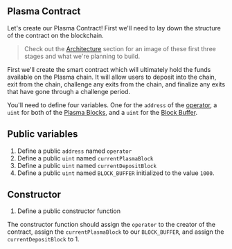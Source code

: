 ## Plasma Contract

Let's create our Plasma Contract! First we'll need to lay down the structure of the contract on the blockchain.

> Check out the [Architecture](?tab=details&scroll=Architecture) section for an image of these first three stages and what we're planning to build.

First we'll create the smart contract which will ultimately hold the funds available on the Plasma chain. It will allow users to deposit into the chain, exit from the chain, challenge any exits from the chain, and finalize any exits that have gone through a challenge period.

You'll need to define four variables. One for the `address` of the [operator](?tab=details&scroll=Single%20Operator), a `uint` for both of the [Plasma Blocks](?tab=details&scroll=Plasma%20Blocks), and a `uint` for the [Block Buffer](?tab=details&scroll=Block%20Buffer).

## Public variables

1. Define a public `address` named `operator`
2. Define a public `uint` named `currentPlasmaBlock`
3. Define a public `uint` named `currentDepositBlock`
4. Define a public `uint` named `BLOCK_BUFFER` initialized to the value `1000`.

## Constructor

1. Define a public constructor function

The constructor function should assign the `operator` to the creator of the contract, assign the `currentPlasmaBlock` to our `BLOCK_BUFFER`, and assign the `currentDepositBlock` to 1.

